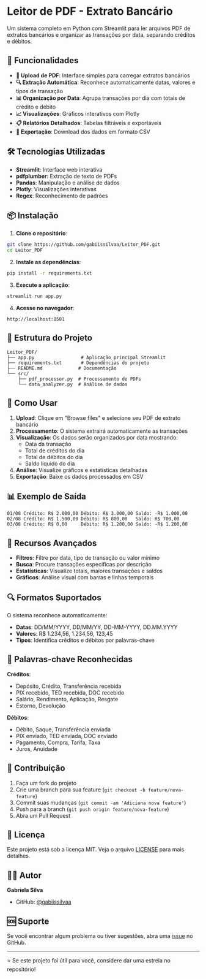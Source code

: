 # Leitor de PDF - Extrato Bancário

Um sistema completo em Python com Streamlit para ler arquivos PDF de extratos bancários e organizar as transações por data, separando créditos e débitos.

## 🚀 Funcionalidades

- **📁 Upload de PDF**: Interface simples para carregar extratos bancários
- **🔍 Extração Automática**: Reconhece automaticamente datas, valores e tipos de transação
- **📊 Organização por Data**: Agrupa transações por dia com totais de crédito e débito
- **📈 Visualizações**: Gráficos interativos com Plotly
- **📋 Relatórios Detalhados**: Tabelas filtráveis e exportáveis
- **💾 Exportação**: Download dos dados em formato CSV

## 🛠️ Tecnologias Utilizadas

- **Streamlit**: Interface web interativa
- **pdfplumber**: Extração de texto de PDFs
- **Pandas**: Manipulação e análise de dados
- **Plotly**: Visualizações interativas
- **Regex**: Reconhecimento de padrões

## 📦 Instalação

1. **Clone o repositório**:
```bash
git clone https://github.com/gabiissilvaa/Leitor_PDF.git
cd Leitor_PDF
```

2. **Instale as dependências**:
```bash
pip install -r requirements.txt
```

3. **Execute a aplicação**:
```bash
streamlit run app.py
```

4. **Acesse no navegador**:
```
http://localhost:8501
```

## 📁 Estrutura do Projeto

```
Leitor_PDF/
├── app.py                 # Aplicação principal Streamlit
├── requirements.txt       # Dependências do projeto
├── README.md             # Documentação
└── src/
    ├── pdf_processor.py  # Processamento de PDFs
    └── data_analyzer.py  # Análise de dados
```

## 🔧 Como Usar

1. **Upload**: Clique em "Browse files" e selecione seu PDF de extrato bancário
2. **Processamento**: O sistema extrairá automaticamente as transações
3. **Visualização**: Os dados serão organizados por data mostrando:
   - Data da transação
   - Total de créditos do dia
   - Total de débitos do dia
   - Saldo líquido do dia
4. **Análise**: Visualize gráficos e estatísticas detalhadas
5. **Exportação**: Baixe os dados processados em CSV

## 📊 Exemplo de Saída

```
01/08 Crédito: R$ 2.000,00 Débito: R$ 3.000,00 Saldo: -R$ 1.000,00
02/08 Crédito: R$ 1.500,00 Débito: R$ 800,00   Saldo: R$ 700,00
03/08 Crédito: R$ 0,00     Débito: R$ 1.200,00 Saldo: -R$ 1.200,00
```

## 🎯 Recursos Avançados

- **Filtros**: Filtre por data, tipo de transação ou valor mínimo
- **Busca**: Procure transações específicas por descrição
- **Estatísticas**: Visualize totais, maiores transações e saldos
- **Gráficos**: Análise visual com barras e linhas temporais

## 🔍 Formatos Suportados

O sistema reconhece automaticamente:

- **Datas**: DD/MM/YYYY, DD/MM/YY, DD-MM-YYYY, DD.MM.YYYY
- **Valores**: R$ 1.234,56, 1.234,56, 123,45
- **Tipos**: Identifica créditos e débitos por palavras-chave

## 🚨 Palavras-chave Reconhecidas

**Créditos**:
- Depósito, Crédito, Transferência recebida
- PIX recebido, TED recebida, DOC recebido
- Salário, Rendimento, Aplicação, Resgate
- Estorno, Devolução

**Débitos**:
- Débito, Saque, Transferência enviada
- PIX enviado, TED enviada, DOC enviado
- Pagamento, Compra, Tarifa, Taxa
- Juros, Anuidade

## 🤝 Contribuição

1. Faça um fork do projeto
2. Crie uma branch para sua feature (`git checkout -b feature/nova-feature`)
3. Commit suas mudanças (`git commit -am 'Adiciona nova feature'`)
4. Push para a branch (`git push origin feature/nova-feature`)
5. Abra um Pull Request

## 📝 Licença

Este projeto está sob a licença MIT. Veja o arquivo [LICENSE](LICENSE) para mais detalhes.

## 👨‍💻 Autor

**Gabriela Silva**
- GitHub: [@gabiissilvaa](https://github.com/gabiissilvaa)

## 🆘 Suporte

Se você encontrar algum problema ou tiver sugestões, abra uma [issue](https://github.com/gabiissilvaa/Leitor_PDF/issues) no GitHub.

---

⭐ Se este projeto foi útil para você, considere dar uma estrela no repositório!